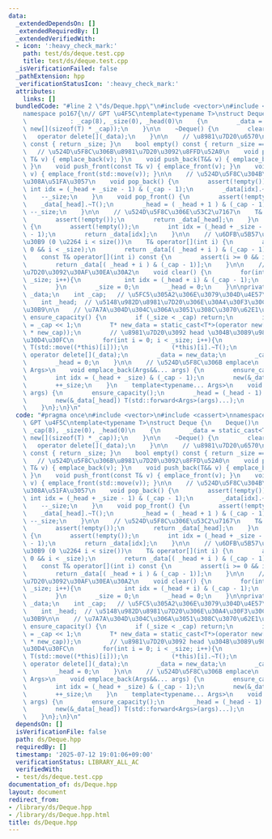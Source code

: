 ```yaml
---
data:
  _extendedDependsOn: []
  _extendedRequiredBy: []
  _extendedVerifiedWith:
  - icon: ':heavy_check_mark:'
    path: test/ds/deque.test.cpp
    title: test/ds/deque.test.cpp
  _isVerificationFailed: false
  _pathExtension: hpp
  _verificationStatusIcon: ':heavy_check_mark:'
  attributes:
    links: []
  bundledCode: "#line 2 \"ds/Deque.hpp\"\n#include <vector>\n#include <cassert>\n\
    namespace po167{\n// GPT \u4F5C\ntemplate<typename T>\nstruct Deque {\n    Deque()\n\
    \            : _cap(8), _size(0), _head(0)\n    {\n        _data = static_cast<T*>(operator\
    \ new[](sizeof(T) * _cap));\n    }\n\n    ~Deque() {\n        clear();\n     \
    \   operator delete[](_data);\n    }\n\n    // \u8981\u7D20\u6570\n    int size()\
    \ const { return _size; }\n    bool empty() const { return _size == 0; }\n\n \
    \   // \u524D\u5F8C\u306B\u8981\u7D20\u3092\u8FFD\u52A0\n    void push_back(const\
    \ T& v) { emplace_back(v); }\n    void push_back(T&& v) { emplace_back(std::move(v));\
    \ }\n    void push_front(const T& v) { emplace_front(v); }\n    void push_front(T&&\
    \ v) { emplace_front(std::move(v)); }\n\n    // \u524D\u5F8C\u304B\u3089\u53D6\
    \u308A\u51FA\u3057\n    void pop_back() {\n        assert(!empty());\n       \
    \ int idx = (_head + _size - 1) & (_cap - 1);\n        _data[idx].~T();\n    \
    \    --_size;\n    }\n    void pop_front() {\n        assert(!empty());\n    \
    \    _data[_head].~T();\n        _head = ( _head + 1 ) & (_cap - 1);\n       \
    \ --_size;\n    }\n\n    // \u524D\u5F8C\u306E\u53C2\u7167\n    T& front() {\n\
    \        assert(!empty());\n        return _data[_head];\n    }\n    T& back()\
    \ {\n        assert(!empty());\n        int idx = (_head + _size - 1) & (_cap\
    \ - 1);\n        return _data[idx];\n    }\n\n    // \u6DFB\u5B57\u30A2\u30AF\u30BB\
    \u30B9 (0 \u2264 i < size())\n    T& operator[](int i) {\n        assert(i >=\
    \ 0 && i < _size);\n        return _data[( _head + i ) & (_cap - 1)];\n    }\n\
    \    const T& operator[](int i) const {\n        assert(i >= 0 && i < _size);\n\
    \        return _data[( _head + i ) & (_cap - 1)];\n    }\n\n    // \u5168\u8981\
    \u7D20\u3092\u30AF\u30EA\u30A2\n    void clear() {\n        for(int i = 0; i <\
    \ _size; i++){\n            int idx = (_head + i) & (_cap - 1);\n            _data[idx].~T();\n\
    \        }\n        _size = 0;\n        _head = 0;\n    }\n\nprivate:\n    T*\
    \ _data;\n    int _cap;   // \u5FC5\u305A2\u306E\u3079\u304D\u4E57\n    int _size;\n\
    \    int _head;  // \u5148\u982D\u8981\u7D20\u306E\u30A4\u30F3\u30C7\u30C3\u30AF\
    \u30B9\n\n    // \u7A7A\u304D\u304C\u306A\u3051\u308C\u3070\u62E1\u5F35\n    void\
    \ ensure_capacity() {\n        if (_size < _cap) return;\n        int new_cap\
    \ = _cap << 1;\n        T* new_data = static_cast<T*>(operator new[](sizeof(T)\
    \ * new_cap));\n        // \u8981\u7D20\u3092 head \u304B\u3089\u9806\u306B\u30B3\
    \u30D4\u30FC\n        for(int i = 0; i < _size; i++){\n            new (&new_data[i])\
    \ T(std::move((*this)[i]));\n            (*this)[i].~T();\n        }\n       \
    \ operator delete[](_data);\n        _data = new_data;\n        _cap = new_cap;\n\
    \        _head = 0;\n    }\n\n    // \u524D\u5F8C\u306B emplace\n    template<typename...\
    \ Args>\n    void emplace_back(Args&&... args) {\n        ensure_capacity();\n\
    \        int idx = (_head + _size) & (_cap - 1);\n        new(&_data[idx]) T(std::forward<Args>(args)...);\n\
    \        ++_size;\n    }\n    template<typename... Args>\n    void emplace_front(Args&&...\
    \ args) {\n        ensure_capacity();\n        _head = (_head - 1) & (_cap - 1);\n\
    \        new(&_data[_head]) T(std::forward<Args>(args)...);\n        ++_size;\n\
    \    }\n};\n}\n"
  code: "#pragma once\n#include <vector>\n#include <cassert>\nnamespace po167{\n//\
    \ GPT \u4F5C\ntemplate<typename T>\nstruct Deque {\n    Deque()\n            :\
    \ _cap(8), _size(0), _head(0)\n    {\n        _data = static_cast<T*>(operator\
    \ new[](sizeof(T) * _cap));\n    }\n\n    ~Deque() {\n        clear();\n     \
    \   operator delete[](_data);\n    }\n\n    // \u8981\u7D20\u6570\n    int size()\
    \ const { return _size; }\n    bool empty() const { return _size == 0; }\n\n \
    \   // \u524D\u5F8C\u306B\u8981\u7D20\u3092\u8FFD\u52A0\n    void push_back(const\
    \ T& v) { emplace_back(v); }\n    void push_back(T&& v) { emplace_back(std::move(v));\
    \ }\n    void push_front(const T& v) { emplace_front(v); }\n    void push_front(T&&\
    \ v) { emplace_front(std::move(v)); }\n\n    // \u524D\u5F8C\u304B\u3089\u53D6\
    \u308A\u51FA\u3057\n    void pop_back() {\n        assert(!empty());\n       \
    \ int idx = (_head + _size - 1) & (_cap - 1);\n        _data[idx].~T();\n    \
    \    --_size;\n    }\n    void pop_front() {\n        assert(!empty());\n    \
    \    _data[_head].~T();\n        _head = ( _head + 1 ) & (_cap - 1);\n       \
    \ --_size;\n    }\n\n    // \u524D\u5F8C\u306E\u53C2\u7167\n    T& front() {\n\
    \        assert(!empty());\n        return _data[_head];\n    }\n    T& back()\
    \ {\n        assert(!empty());\n        int idx = (_head + _size - 1) & (_cap\
    \ - 1);\n        return _data[idx];\n    }\n\n    // \u6DFB\u5B57\u30A2\u30AF\u30BB\
    \u30B9 (0 \u2264 i < size())\n    T& operator[](int i) {\n        assert(i >=\
    \ 0 && i < _size);\n        return _data[( _head + i ) & (_cap - 1)];\n    }\n\
    \    const T& operator[](int i) const {\n        assert(i >= 0 && i < _size);\n\
    \        return _data[( _head + i ) & (_cap - 1)];\n    }\n\n    // \u5168\u8981\
    \u7D20\u3092\u30AF\u30EA\u30A2\n    void clear() {\n        for(int i = 0; i <\
    \ _size; i++){\n            int idx = (_head + i) & (_cap - 1);\n            _data[idx].~T();\n\
    \        }\n        _size = 0;\n        _head = 0;\n    }\n\nprivate:\n    T*\
    \ _data;\n    int _cap;   // \u5FC5\u305A2\u306E\u3079\u304D\u4E57\n    int _size;\n\
    \    int _head;  // \u5148\u982D\u8981\u7D20\u306E\u30A4\u30F3\u30C7\u30C3\u30AF\
    \u30B9\n\n    // \u7A7A\u304D\u304C\u306A\u3051\u308C\u3070\u62E1\u5F35\n    void\
    \ ensure_capacity() {\n        if (_size < _cap) return;\n        int new_cap\
    \ = _cap << 1;\n        T* new_data = static_cast<T*>(operator new[](sizeof(T)\
    \ * new_cap));\n        // \u8981\u7D20\u3092 head \u304B\u3089\u9806\u306B\u30B3\
    \u30D4\u30FC\n        for(int i = 0; i < _size; i++){\n            new (&new_data[i])\
    \ T(std::move((*this)[i]));\n            (*this)[i].~T();\n        }\n       \
    \ operator delete[](_data);\n        _data = new_data;\n        _cap = new_cap;\n\
    \        _head = 0;\n    }\n\n    // \u524D\u5F8C\u306B emplace\n    template<typename...\
    \ Args>\n    void emplace_back(Args&&... args) {\n        ensure_capacity();\n\
    \        int idx = (_head + _size) & (_cap - 1);\n        new(&_data[idx]) T(std::forward<Args>(args)...);\n\
    \        ++_size;\n    }\n    template<typename... Args>\n    void emplace_front(Args&&...\
    \ args) {\n        ensure_capacity();\n        _head = (_head - 1) & (_cap - 1);\n\
    \        new(&_data[_head]) T(std::forward<Args>(args)...);\n        ++_size;\n\
    \    }\n};\n}\n"
  dependsOn: []
  isVerificationFile: false
  path: ds/Deque.hpp
  requiredBy: []
  timestamp: '2025-07-12 19:01:06+09:00'
  verificationStatus: LIBRARY_ALL_AC
  verifiedWith:
  - test/ds/deque.test.cpp
documentation_of: ds/Deque.hpp
layout: document
redirect_from:
- /library/ds/Deque.hpp
- /library/ds/Deque.hpp.html
title: ds/Deque.hpp
---
```


